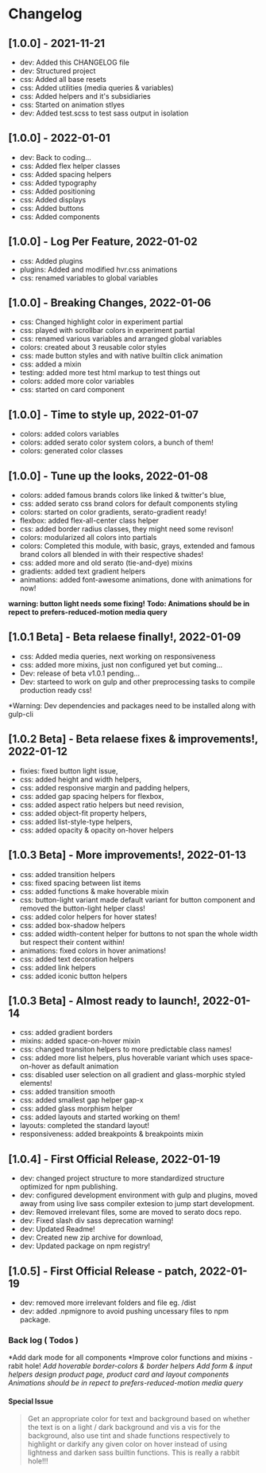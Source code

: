 # Changelog

## [1.0.0] - 2021-11-21

- dev: Added this CHANGELOG file
- dev: Structured project
- css: Added all base resets
- css: Added utilities (media queries & variables)
- css: Added helpers and it's subsidiaries
- css: Started on animation stlyes
- dev: Added test.scss to test sass output in isolation

## [1.0.0] - 2022-01-01

- dev: Back to coding...
- css: Added flex helper classes
- css: Added spacing helpers
- css: Added typography
- css: Added positioning
- css: Added displays
- css: Added buttons
- css: Added components

## [1.0.0] - Log Per Feature, 2022-01-02

- css: Added plugins
- plugins: Added and modified hvr.css animations
- css: renamed variables to global variables

## [1.0.0] - Breaking Changes, 2022-01-06

- css: Changed highlight color in experiment partial
- css: played with scrollbar colors in experiment partial
- css: renamed various variables and arranged global variables
- colors: created about 3 reusable color styles
- css: made button styles and with native builtin click animation
- css: added a mixin
- testing: added more test html markup to test things out
- colors: added more color variables
- css: started on card component

## [1.0.0] - Time to style up, 2022-01-07

- colors: added colors variables
- colors: added serato color system colors, a bunch of them!
- colors: generated color classes

## [1.0.0] - Tune up the looks, 2022-01-08

- colors: added famous brands colors like linked & twitter's blue,
- css: added serato css brand colors for default components styling
- colors: started on color gradients, serato-gradient ready!
- flexbox: added flex-all-center class helper
- css: added border radius classes, they might need some revison!
- colors: modularized all colors into partials
- colors: Completed this module, with basic, grays, extended and famous brand colors all blended in with their respective shades!
- css: added more and old serato (tie-and-dye) mixins
- gradients: added text gradient helpers
- animations: added font-awesome animations, done with animations for now!

 **warning: button light needs some fixing!**
 **Todo: Animations should be in repect to prefers-reduced-motion media query**

## [1.0.1 Beta] - Beta relaese finally!, 2022-01-09

- css: Added media queries, next working on responsiveness
- css: added more mixins, just non configured yet but coming...
- Dev: release of beta v1.0.1 pending...
- Dev: starteed to work on gulp and other preprocessing tasks to compile production ready css!

*Warning: Dev dependencies and packages need to be installed along with gulp-cli

## [1.0.2 Beta] - Beta relaese fixes & improvements!, 2022-01-12

- fixies: fixed button light issue,
- css: added height and width helpers,
- css: added responsive margin and padding helpers,
- css: added gap spacing helpers for flexbox,
- css: added aspect ratio helpers but need revision,
- css: added object-fit property helpers,
- css: added list-style-type helpers,
- css: added opacity & opacity on-hover helpers

## [1.0.3 Beta] - More improvements!, 2022-01-13

- css: added transition helpers
- css: fixed spacing between list items
- css: added functions & make hoverable mixin
- css: button-light variant made default variant for button component and removed the button-light helper class!
- css: added color helpers for hover states!
- css: added box-shadow helpers
- css: added width-content helper for buttons to not span the whole width but respect their content within!
- animations: fixed colors in hover animations!
- css: added text decoration helpers
- css: added link helpers
- css: added iconic button helpers

## [1.0.3 Beta] - Almost ready to launch!, 2022-01-14

- css: added gradient borders
- mixins: added space-on-hover mixin
- css: changed transiton helpers to more predictable class names!
- css: added more list helpers, plus hoverable variant which uses space-on-hover as default animation
- css: disabled user selection on all gradient and glass-morphic styled elements!
- css: added transition smooth
- css: added smallest gap helper gap-x
- css: added glass morphism helper
- css: added layouts and started working on them!
- layouts: completed the standard layout!
- responsiveness: added breakpoints & breakpoints mixin

## [1.0.4] - First Official Release, 2022-01-19

- dev: changed project structure to more standardized structure optimized for npm publishing.
- dev: configured development environment with gulp and plugins, moved away from using live sass compiler extesion to jump start development.
- dev: Removed irrelevant files, some are moved to serato docs repo.
- dev: Fixed slash div sass deprecation warning!
- dev: Updated Readme!
- dev: Created new zip archive for download,
- dev: Updated package on npm registry!

## [1.0.5] - First Official Release - patch, 2022-01-19

- dev: removed more irrelevant folders and file eg. /dist
- dev: added .npmignore to avoid pushing uncessary files to npm package.

### Back log ( Todos )

*Add dark mode for all components
*Improve color functions and mixins - rabit hole!
*Add hoverable border-colors & border helpers*
*Add form & input helpers*
*design product page, product card and layout components*
*Animations should be in repect to prefers-reduced-motion media query*

#### Special Issue

> Get an appropriate color for text and background based on whether the text is on a light / dark background and vis a vis for the background, also use tint and shade functions respectively to highlight or darkify any given color on hover instead of using lightness and darken sass builtin functions. This is really a rabbit hole!!!

